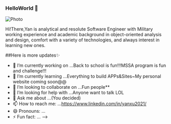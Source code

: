 ### HelloWorld 👋

![Photo](http://pixelprowess.com/i/pow-laptopgrab.jpg)

Hi!There,Yan is analytical and resolute Software Engineer with Military working experience and academic background in object-oriented analysis and design, comfort with a variety of technologies, and always interest in learning new ones.

##Here is more updates✨

- 🔭 I’m currently working on ...Back to school is fun!!!MSSA program is fun and challenge!!!
- 🌱 I’m currently learning ...Everything to build APPs&Sites~My personal website coming soon@@
- 👯 I’m looking to collaborate on ...Fun people**
- 🤔 I’m looking for help with ...Anyone want to talk LOL
- 💬 Ask me about ...(You decided)
- 📫 How to reach me: ...https://www.linkedin.com/in/yanxu2021/
- 😄 Pronouns: ...
- ⚡ Fun fact: ...
-->

